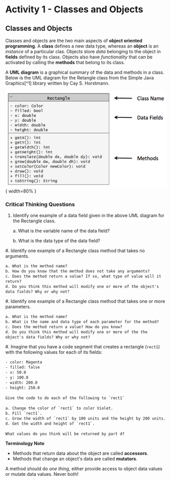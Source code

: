 # Activity 1 - Classes and Objects

## Classes and Objects

Classes and objects are the two main aspects of **object oriented programming**. A **class**
defines a new data type, whereas an **object** is an *instance* of a particular clas. Objects
store *data* belonging to the object in **fields** defined by its class. Objects also have
*functionality* that can be activated by calling the **methods** that belong to its class.

A **UML diagram** is a graphical summary of the data and methods in a class.  Below is the
UML diagram for the Retangle class from the Simple Java Graphics[^1] library written by Cay S. Horstmann.

![](../images/uml_rectangle.png){ width=80% }

### Critical Thinking Questions

1. Identify one example of a data field given in the above UML diagram for the Rectangle class.


	a. What is the variable name of the data field?

	b. What is the data type of the data field?

#. Identify one example of a Rectangle class method that takes no arguments.

	a. What is the method name?
	b. How do you know that the method does not take any arguments?
	c. Does the method return a value? If so, what type of value will it return?
	d. Do you think this method will modify one or more of the object's data fields? Why or why not?

#. Identify one example of a Rectangle class method that takes one or more parameters.

	a. What is the method name?
	b. What is the name and data type of each parameter for the method?
	c. Does the method return a value? How do you know?
	d. Do you think this method will modify one or more of the the object's data fields? Why or why not?

#. Imagine that you have a code segment that creates a rectangle (`rect1`) with the following values for each of its fields:

	- color: Magenta
	- filled: false
	- x: 50.0
	- y: 100.0
	- width: 200.0
	- height: 250.0

	Give the code to do each of the following to `rect1`

	a. Change the color of `rect1` to color Violet.
	b. Fill `rect1`.
	c. Grow the width of `rect1` by 100 units and the height by 200 units.
	d. Get the width and height of `rect1`.

	What values do you think will be returned by part d?

**Terminology Note**

- Methods that return data about the object are called **accessors**.
- Methods that change an object's data are called **mutators**.

A method should do *one thing*, either provide access to object data values or mutate data values.
Never both!

